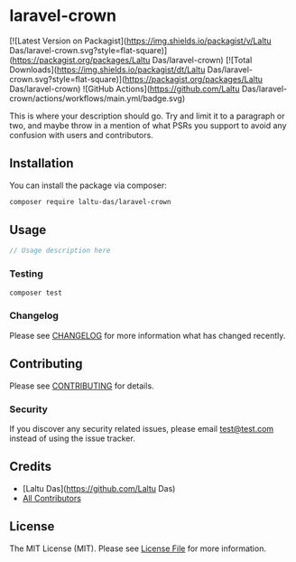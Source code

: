 # laravel-crown

[![Latest Version on Packagist](https://img.shields.io/packagist/v/Laltu Das/laravel-crown.svg?style=flat-square)](https://packagist.org/packages/Laltu Das/laravel-crown)
[![Total Downloads](https://img.shields.io/packagist/dt/Laltu Das/laravel-crown.svg?style=flat-square)](https://packagist.org/packages/Laltu Das/laravel-crown)
![GitHub Actions](https://github.com/Laltu Das/laravel-crown/actions/workflows/main.yml/badge.svg)

This is where your description should go. Try and limit it to a paragraph or two, and maybe throw in a mention of what PSRs you support to avoid any confusion with users and contributors.

## Installation

You can install the package via composer:

```bash
composer require laltu-das/laravel-crown
```

## Usage

```php
// Usage description here
```

### Testing

```bash
composer test
```

### Changelog

Please see [CHANGELOG](CHANGELOG.md) for more information what has changed recently.

## Contributing

Please see [CONTRIBUTING](CONTRIBUTING.md) for details.

### Security

If you discover any security related issues, please email test@test.com instead of using the issue tracker.

## Credits

-   [Laltu Das](https://github.com/Laltu Das)
-   [All Contributors](../../contributors)

## License

The MIT License (MIT). Please see [License File](LICENSE.md) for more information.
